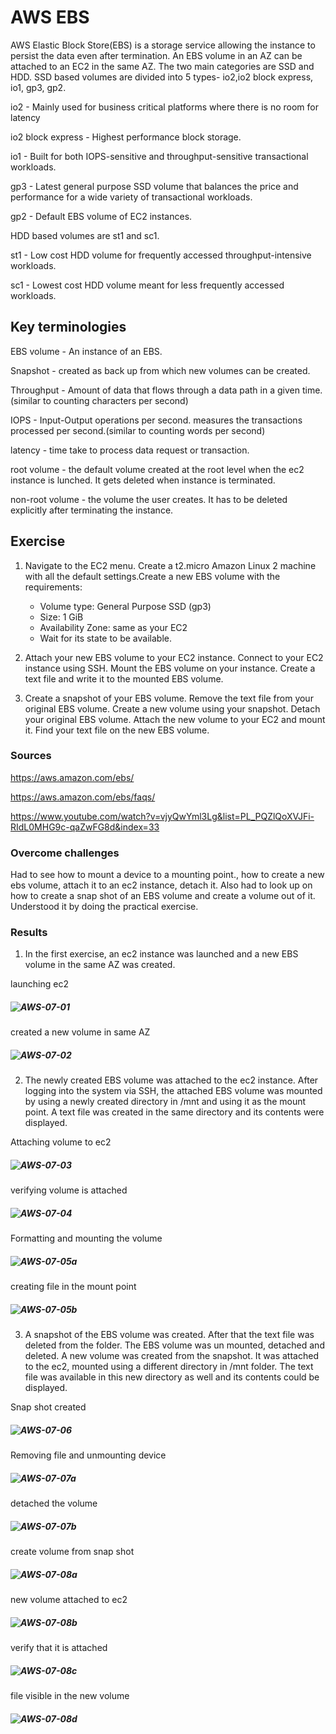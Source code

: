 #  AWS EBS
AWS Elastic Block Store(EBS) is a storage service allowing the instance to persist the data even after termination. An EBS volume in an AZ can be attached to an EC2 in the same AZ.  The two main categories are SSD and HDD. 
SSD based volumes are divided into 5 types- io2,io2 block express, io1, gp3, gp2.

io2 - Mainly used for business critical platforms where there is no room for latency

io2 block express -  Highest performance block storage. 

io1 - Built for both IOPS-sensitive and throughput-sensitive transactional workloads.

gp3 - Latest general purpose SSD volume that balances the price and  performance for a wide variety of transactional workloads.

gp2 - Default EBS volume of EC2 instances.
 
HDD based volumes are st1 and sc1. 

st1 - Low cost HDD volume for frequently accessed throughput-intensive workloads.

sc1 - Lowest cost HDD volume meant for less frequently accessed workloads.


## Key terminologies

EBS volume - An instance of an EBS.

Snapshot - created as back up from which new volumes can be created. 

Throughput - Amount of data that flows through a data path in a given time.(similar to counting characters per second)

IOPS - Input-Output operations per second. measures the transactions processed per second.(similar to counting words per second) 

latency - time take to process data request or transaction.

root volume - the default volume created at the root level when the ec2 instance is lunched. It gets deleted when instance is terminated.

non-root volume - the volume the user creates. It has to be deleted explicitly after terminating the instance.

## Exercise
1. Navigate to the EC2 menu. Create a t2.micro Amazon Linux 2 machine with all the default settings.Create a new EBS volume with the requirements:
    - Volume type: General Purpose SSD (gp3)
    - Size: 1 GiB
    - Availability Zone: same as your EC2
    - Wait for its state to be available.

2. Attach your new EBS volume to your EC2 instance. Connect to your EC2 instance using SSH. Mount the EBS volume on your instance.
Create a text file and write it to the mounted EBS volume.

3. Create a snapshot of your EBS volume. Remove the text file from your original EBS volume. Create a new volume using your snapshot.
Detach your original EBS volume. Attach the new volume to your EC2 and mount it. Find your text file on the new EBS volume.

### Sources
https://aws.amazon.com/ebs/

https://aws.amazon.com/ebs/faqs/

https://www.youtube.com/watch?v=vjyQwYml3Lg&list=PL_PQZlQoXVJFi-RIdL0MHG9c-qaZwFG8d&index=33


### Overcome challenges
Had to see how to mount a device to a mounting point., how to create a new ebs volume, attach it to an ec2 instance, detach it. Also had to look up on how to create a snap shot of an EBS volume and create a volume out of it. Understood it by doing the practical exercise.

### Results
1) In the first exercise, an ec2 instance was launched and a new EBS volume in the same AZ was created.

launching ec2
##### ![AWS-07-01](https://github.com/Techgrounds-Cloud-9/cloud-9-jsm-1985/blob/main/00_includes/Week-05/AWS-07/01-ec2launch-sameSG.PNG)


created a new volume in same AZ
##### ![AWS-07-02](https://github.com/Techgrounds-Cloud-9/cloud-9-jsm-1985/blob/main/00_includes/Week-05/AWS-07/02-NewVolumeinSameAZ.PNG)

2) The newly created EBS volume was attached to the ec2 instance. After logging into the system via SSH, the attached EBS volume was mounted by using a newly created directory in /mnt and using it as the mount point. A text file was created in the same directory and its contents were displayed.

Attaching volume to ec2
##### ![AWS-07-03](https://github.com/Techgrounds-Cloud-9/cloud-9-jsm-1985/blob/main/00_includes/Week-05/AWS-07/03-AttachEBStoec2.PNG)

verifying volume is attached
##### ![AWS-07-04](https://github.com/Techgrounds-Cloud-9/cloud-9-jsm-1985/blob/main/00_includes/Week-05/AWS-07/04-VerifyAttachedVolume.PNG)

Formatting and mounting the volume
##### ![AWS-07-05a](https://github.com/Techgrounds-Cloud-9/cloud-9-jsm-1985/blob/main/00_includes/Week-05/AWS-07/05a-FormatAndMount.PNG)


creating file in the mount point
##### ![AWS-07-05b](https://github.com/Techgrounds-Cloud-9/cloud-9-jsm-1985/blob/main/00_includes/Week-05/AWS-07/05b-CreateFileinTheMountPoint.PNG)

3) A snapshot of the EBS volume was created. After that the text file was deleted from the folder. The EBS volume was un mounted, detached and deleted. A new volume was created from the snapshot. It was attached to the ec2, mounted using a different directory in /mnt folder. The text file was available in this new directory as well and its contents could be displayed.  

Snap shot created
##### ![AWS-07-06](https://github.com/Techgrounds-Cloud-9/cloud-9-jsm-1985/blob/main/00_includes/Week-05/AWS-07/06-SnapShotCreated.PNG)

Removing file and unmounting device
##### ![AWS-07-07a](https://github.com/Techgrounds-Cloud-9/cloud-9-jsm-1985/blob/main/00_includes/Week-05/AWS-07/07a-removeFileUnmountDevice.PNG)

detached the volume
##### ![AWS-07-07b](https://github.com/Techgrounds-Cloud-9/cloud-9-jsm-1985/blob/main/00_includes/Week-05/AWS-07/07b-DetachedTestVolume.PNG)

create volume from snap shot
##### ![AWS-07-08a](https://github.com/Techgrounds-Cloud-9/cloud-9-jsm-1985/blob/main/00_includes/Week-05/AWS-07/08a-CreateVolFromSnapShot.PNG)

new volume attached to ec2
##### ![AWS-07-08b](https://github.com/Techgrounds-Cloud-9/cloud-9-jsm-1985/blob/main/00_includes/Week-05/AWS-07/08b-VolumeAttachedtoEC2.PNG)

verify that it is attached
##### ![AWS-07-08c](https://github.com/Techgrounds-Cloud-9/cloud-9-jsm-1985/blob/main/00_includes/Week-05/AWS-07/08c-verifyNewVolumeAttached.PNG)


file visible in the new volume
##### ![AWS-07-08d](https://github.com/Techgrounds-Cloud-9/cloud-9-jsm-1985/blob/main/00_includes/Week-05/AWS-07/08d-FileAvailableinNewVolume.PNG)








